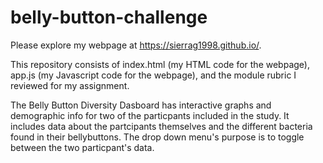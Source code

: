 # belly-button-challenge

Please explore my webpage at https://sierrag1998.github.io/.

This repository consists of index.html (my HTML code for the webpage), app.js (my Javascript code for the webpage), and the module rubric I reviewed for my assignment. 

The Belly Button Diversity Dasboard has interactive graphs and demographic info for two of the particpants included in the study. It includes data about the partcipants themselves and the different bacteria found in their bellybuttons. The drop down menu's purpose is to toggle between the two particpant's data. 


